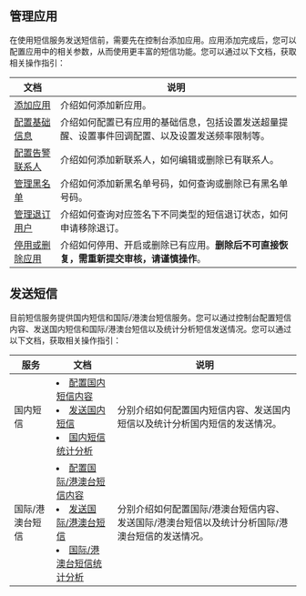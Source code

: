 ## 管理应用
在使用短信服务发送短信前，需要先在控制台添加应用。应用添加完成后，您可以配置应用中的相关参数，从而使用更丰富的短信功能。您可以通过以下文档，获取相关操作指引：


|文档 | 说明 |
|---------|---------|
| [添加应用](https://cloud.tencent.com/document/product/382/36370) | 介绍如何添加新应用。 |
| [配置基础信息](https://cloud.tencent.com/document/product/382/36372) | 介绍如何配置已有应用的基础信息，包括设置发送超量提醒、设置事件回调配置、以及设置发送频率限制等。 |
| [配置告警联系人](https://cloud.tencent.com/document/product/382/36373)  | 介绍如何添加新联系人，如何编辑或删除已有联系人。 |
| [管理黑名单](https://cloud.tencent.com/document/product/382/36374) | 介绍如何添加新黑名单号码，如何查询或删除已有黑名单号码。 |
| [管理退订用户](https://cloud.tencent.com/document/product/382/36375) | 介绍如何查询对应签名下不同类型的短信退订状态，如何申请移除退订。 |
| [停用或删除应用](https://cloud.tencent.com/document/product/382/36376) | 介绍如何停用、开启或删除已有应用。**删除后不可直接恢复，需重新提交审核，请谨慎操作**。 |



## 发送短信
目前短信服务提供国内短信和国际/港澳台短信服务。您可以通过控制台配置短信内容、发送国内短信和国际/港澳台短信以及统计分析短信发送情况。您可以通过以下文档，获取相关操作指引：

| 服务 | 文档 | 说明 |
|---------|---------|---------|
| 国内短信 | <li>[配置国内短信内容](https://cloud.tencent.com/document/product/382/36136)</li><li>[发送国内短信](https://cloud.tencent.com/document/product/382/18061)</li><li> [国内短信统计分析](https://cloud.tencent.com/document/product/382/18062)</li> |分别介绍如何配置国内短信内容、发送国内短信以及统计分析国内短信的发送情况。 |
| 国际/港澳台短信 | <li>[配置国际/港澳台短信内容](https://cloud.tencent.com/document/product/382/36138)</li><li>[发送国际/港澳台短信](https://cloud.tencent.com/document/product/382/18053)</li><li>[国际/港澳台短信统计分析](https://cloud.tencent.com/document/product/382/18054)</li> | 分别介绍如何配置国际/港澳台短信内容、发送国际/港澳台短信以及统计分析国际/港澳台短信的发送情况。 |

